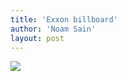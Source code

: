```yaml
---
title: 'Exxon billboard'
author: 'Noam Sain'
layout: post
---
```


[![](http://1.bp.blogspot.com/_8aN4krk1nsk/S2314i4LNoI/AAAAAAAAAWk/Rlz_6YvTZbM/s400/image-5.jpg)](http://1.bp.blogspot.com/_8aN4krk1nsk/S2314i4LNoI/AAAAAAAAAWk/Rlz_6YvTZbM/s1600-h/image-5.jpg)